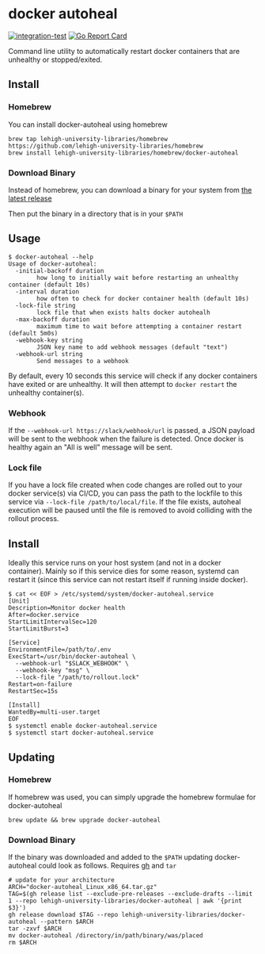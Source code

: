 # docker autoheal
[![integration-test](https://github.com/lehigh-university-libraries/docker-autoheal/actions/workflows/lint-test.yml/badge.svg)](https://github.com/lehigh-university-libraries/docker-autoheal/actions/workflows/lint-test.yml)
[![Go Report Card](https://goreportcard.com/badge/github.com/lehigh-university-libraries/docker-autoheal)](https://goreportcard.com/report/github.com/lehigh-university-libraries/docker-autoheal)

Command line utility to automatically restart docker containers that are unhealthy or stopped/exited.

## Install

### Homebrew

You can install docker-autoheal using homebrew

```
brew tap lehigh-university-libraries/homebrew https://github.com/lehigh-university-libraries/homebrew
brew install lehigh-university-libraries/homebrew/docker-autoheal
```

### Download Binary

Instead of homebrew, you can download a binary for your system from [the latest release](https://github.com/lehigh-university-libraries/docker-autoheal/releases/latest)

Then put the binary in a directory that is in your `$PATH`

## Usage

```
$ docker-autoheal --help
Usage of docker-autoheal:
  -initial-backoff duration
        how long to initially wait before restarting an unhealthy container (default 10s)
  -interval duration
        how often to check for docker container health (default 10s)
  -lock-file string
        lock file that when exists halts docker autohealh
  -max-backoff duration
        maximum time to wait before attempting a container restart (default 5m0s)
  -webhook-key string
        JSON key name to add webhook messages (default "text")
  -webhook-url string
        Send messages to a webhook
```

By default, every 10 seconds this service will check if any docker containers have exited or are unhealthy. It will then attempt to `docker restart` the unhealthy container(s).

### Webhook

If the `--webhook-url https://slack/webhook/url` is passed, a JSON payload will be sent to the webhook when the failure is detected. Once docker is healthy again an "All is well" message will be sent.


### Lock file

If you have a lock file created when code changes are rolled out to your docker service(s) via CI/CD, you can pass the path to the lockfile to this service via `--lock-file /path/to/local/file`. If the file exists, autoheal execution will be paused until the file is removed to avoid colliding with the rollout process.

## Install

Ideally this service runs on your host system (and not in a docker container). Mainly so if this service dies for some reason, systemd can restart it (since this service can not restart itself if running inside docker).

```
$ cat << EOF > /etc/systemd/system/docker-autoheal.service
[Unit]
Description=Monitor docker health
After=docker.service
StartLimitIntervalSec=120
StartLimitBurst=3

[Service]
EnvironmentFile=/path/to/.env
ExecStart=/usr/bin/docker-autoheal \
  --webhook-url "$SLACK_WEBHOOK" \
  --webhook-key "msg" \
  --lock-file "/path/to/rollout.lock"
Restart=on-failure
RestartSec=15s

[Install]
WantedBy=multi-user.target
EOF
$ systemctl enable docker-autoheal.service
$ systemctl start docker-autoheal.service
```

## Updating

### Homebrew

If homebrew was used, you can simply upgrade the homebrew formulae for docker-autoheal

```
brew update && brew upgrade docker-autoheal
```

### Download Binary

If the binary was downloaded and added to the `$PATH` updating docker-autoheal could look as follows. Requires [gh](https://cli.github.com/manual/installation) and `tar`

```
# update for your architecture
ARCH="docker-autoheal_Linux_x86_64.tar.gz"
TAG=$(gh release list --exclude-pre-releases --exclude-drafts --limit 1 --repo lehigh-university-libraries/docker-autoheal | awk '{print $3}')
gh release download $TAG --repo lehigh-university-libraries/docker-autoheal --pattern $ARCH
tar -zxvf $ARCH
mv docker-autoheal /directory/in/path/binary/was/placed
rm $ARCH
```
